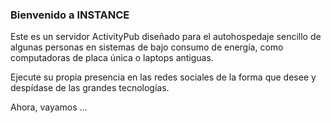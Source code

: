 ### Bienvenido a INSTANCE
Este es un servidor ActivityPub diseñado para el autohospedaje sencillo de algunas personas en sistemas de bajo consumo de energía, como computadoras de placa única o laptops antiguas.

Ejecute su propia presencia en las redes sociales de la forma que desee y despídase de las grandes tecnologías.

Ahora, vayamos ...
